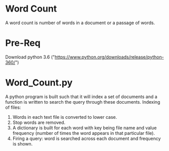 # Word Count
A word count is number of words in a document or a passage of words.

# Pre-Req
Download python 3.6 ("https://www.python.org/downloads/release/python-360/")

# Word_Count.py
A python program is built such that it will index a set of documents and a function is written to search the query through these documents.
Indexing of files: 
1) Words in each text file is converted to lower case.
2) Stop words are removed.
3) A dictionary is built for each word with key being file name and value frequency (number of times the word appears in that particular file).
4) Firing a query: word is searched across each document and frequency is shown.


